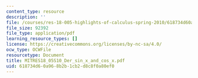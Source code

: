 ```yaml
---
content_type: resource
description: ''
file: /courses/res-18-005-highlights-of-calculus-spring-2010/618734d60a968b2b1cb2d8c8f0a80ef0_MITRES18_05S10_Der_sin_x_and_cos_x.pdf
file_size: 92392
file_type: application/pdf
learning_resource_types: []
license: https://creativecommons.org/licenses/by-nc-sa/4.0/
ocw_type: OCWFile
resourcetype: Document
title: MITRES18_05S10_Der_sin_x_and_cos_x.pdf
uid: 618734d6-0a96-8b2b-1cb2-d8c8f0a80ef0
---
```

